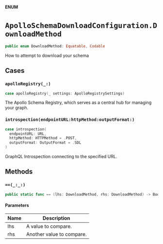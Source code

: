**ENUM**

# `ApolloSchemaDownloadConfiguration.DownloadMethod`

```swift
public enum DownloadMethod: Equatable, Codable
```

How to attempt to download your schema

## Cases
### `apolloRegistry(_:)`

```swift
case apolloRegistry(_ settings: ApolloRegistrySettings)
```

The Apollo Schema Registry, which serves as a central hub for managing your graph.

### `introspection(endpointURL:httpMethod:outputFormat:)`

```swift
case introspection(
  endpointURL: URL,
  httpMethod: HTTPMethod = .POST,
  outputFormat: OutputFormat = .SDL
)
```

GraphQL Introspection connecting to the specified URL.

## Methods
### `==(_:_:)`

```swift
public static func == (lhs: DownloadMethod, rhs: DownloadMethod) -> Bool
```

#### Parameters

| Name | Description |
| ---- | ----------- |
| lhs | A value to compare. |
| rhs | Another value to compare. |